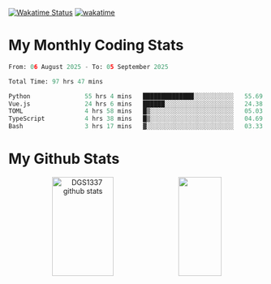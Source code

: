 [![Wakatime Status](https://github.com/noopurphalak/noopurphalak/workflows/wakatime-status-update/badge.svg)](https://github.com/noopurphalak/noopurphalak/actions/workflows/main.yml)
[![wakatime](https://wakatime.com/badge/user/80ace140-ef40-4fdd-b8ed-f3be3d2e1aea.svg)](https://wakatime.com/@80ace140-ef40-4fdd-b8ed-f3be3d2e1aea)

# My Monthly Coding Stats

<!--START_SECTION:waka-->

```python
From: 06 August 2025 - To: 05 September 2025

Total Time: 97 hrs 47 mins

Python               55 hrs 4 mins   ██████████████░░░░░░░░░░░   55.69 %
Vue.js               24 hrs 6 mins   ██████░░░░░░░░░░░░░░░░░░░   24.38 %
TOML                 4 hrs 58 mins   █▒░░░░░░░░░░░░░░░░░░░░░░░   05.03 %
TypeScript           4 hrs 38 mins   █▒░░░░░░░░░░░░░░░░░░░░░░░   04.69 %
Bash                 3 hrs 17 mins   ▓░░░░░░░░░░░░░░░░░░░░░░░░   03.33 %
```

<!--END_SECTION:waka-->

# My Github Stats
<div style="text-align: center;">
  <img width="49%" height="195px" src="https://github-readme-stats-sigma-five.vercel.app/api?username=noopurphalak&show_icons=true&count_private=true&hide_border=true&title_color=00FFFF&icon_color=00FFFF&text_color=00FFFF&bg_color=0d1117" alt="DGS1337 github stats" />
  <img width="41%" height="195px" src="https://github-readme-stats-sigma-five.vercel.app/api/top-langs/?username=noopurphalak&layout=compact&hide_border=true&title_color=00FFFF&text_color=00FFFF&bg_color=0d1117" />
</div>
